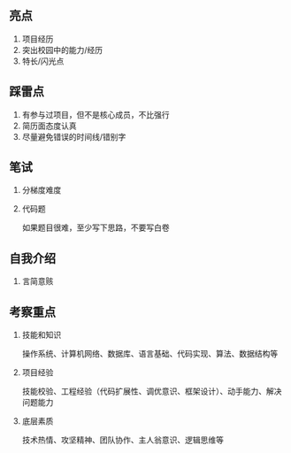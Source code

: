 ## 亮点

1. 项目经历
2. 突出校园中的能力/经历
3. 特长/闪光点

## 踩雷点

1. 有参与过项目，但不是核心成员，不比强行
2. 简历面态度认真
3. 尽量避免错误的时间线/错别字

## 笔试

1. 分梯度难度

2. 代码题

   如果题目很难，至少写下思路，不要写白卷

## 自我介绍

1. 言简意赅

## 考察重点

1. 技能和知识

   操作系统、计算机网络、数据库、语言基础、代码实现、算法、数据结构等

2. 项目经验

   技能校验、工程经验（代码扩展性、调优意识、框架设计）、动手能力、解决问题能力

3. 底层素质

   技术热情、攻坚精神、团队协作、主人翁意识、逻辑思维等